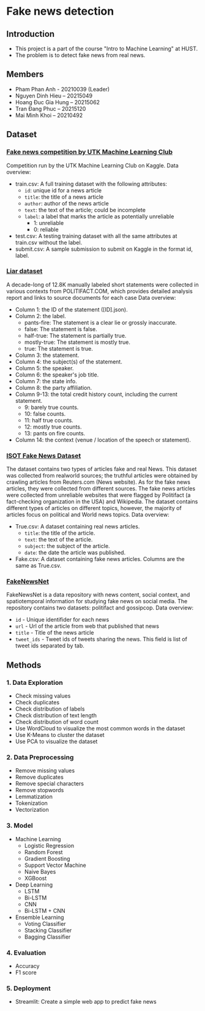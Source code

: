 # Fake news detection

## Introduction
- This project is a part of the course "Intro to Machine Learning" at HUST.
- The problem is to detect fake news from real news.

## Members
- Pham Phan Anh - 20210039 (Leader)
- Nguyen Dinh Hieu – 20215049
- Hoang Đuc Gia Hung – 20215062
- Tran Đang Phuc – 20215120
- Mai Minh Khoi – 20210492

## Dataset
### [Fake news competition by UTK Machine Learning Club](https://www.kaggle.com/c/fake-news/data)
Competition run by the UTK Machine Learning Club on Kaggle.
Data overview:
- train.csv: A full training dataset with the following attributes:
  - `id`: unique id for a news article
  - `title`: the title of a news article
  - `author`: author of the news article
  - `text`: the text of the article; could be incomplete
  - `label`: a label that marks the article as potentially unreliable
    - 1: unreliable
    - 0: reliable
- test.csv: A testing training dataset with all the same attributes at train.csv without the label.
- submit.csv: A sample submission to submit on Kaggle in the format id, label.
### [Liar dataset](https://paperswithcode.com/dataset/liar)
A decade-long of 12.8K manually labeled short statements were collected in various contexts from POLITIFACT.COM, which provides detailed analysis report and links to source documents for each case
Data overview:
- Column 1: the ID of the statement ([ID].json).
- Column 2: the label.
  - pants-fire: The statement is a clear lie or grossly inaccurate.
  - false: The statement is false.
  - half-true: The statement is partially true.
  - mostly-true: The statement is mostly true.
  - true: The statement is true.
- Column 3: the statement.
- Column 4: the subject(s) of the statement.
- Column 5: the speaker.
- Column 6: the speaker's job title.
- Column 7: the state info.
- Column 8: the party affiliation.
- Column 9-13: the total credit history count, including the current statement.
  - 9: barely true counts.
  - 10: false counts.
  - 11: half true counts.
  - 12: mostly true counts.
  - 13: pants on fire counts.
- Column 14: the context (venue / location of the speech or statement).
### [ISOT Fake News Dataset](https://www.kaggle.com/datasets/emineyetm/fake-news-detection-datasets)
The dataset contains two types of articles fake and real News. This dataset was collected from realworld sources; the truthful articles were obtained by crawling articles from Reuters.com (News website). As for the fake news articles, they were collected from different sources. The fake news articles were collected from unreliable websites that were flagged by Politifact (a fact-checking organization in the USA) and Wikipedia. The dataset contains different types of articles on different topics, however, the majority of articles focus on political and World news topics.
Data overview:
- True.csv: A dataset containing real news articles.
  - `title`: the title of the article.
  - `text`: the text of the article.
  - `subject`: the subject of the article.
  - `date`: the date the article was published.
- Fake.csv: A dataset containing fake news articles. Columns are the same as True.csv.
### [FakeNewsNet](https://github.com/KaiDMML/FakeNewsNet)
FakeNewsNet is a data repository with news content, social context, and spatiotemporal information for studying fake news on social media. The repository contains two datasets: politifact and gossipcop.
Data overview:
 - `id` - Unique identifider for each news
 - `url` - Url of the article from web that published that news 
 - `title` - Title of the news article
 - `tweet_ids` - Tweet ids of tweets sharing the news. This field is list of tweet ids separated by tab.
## Methods
### 1. Data Exploration
- Check missing values
- Check duplicates
- Check distribution of labels
- Check distribution of text length
- Check distribution of word count
- Use WordCloud to visualize the most common words in the dataset
- Use K-Means to cluster the dataset
- Use PCA to visualize the dataset
### 2. Data Preprocessing
- Remove missing values
- Remove duplicates
- Remove special characters
- Remove stopwords
- Lemmatization
- Tokenization
- Vectorization
### 3. Model
- Machine Learning
  - Logistic Regression
  - Random Forest
  - Gradient Boosting
  - Support Vector Machine
  - Naive Bayes
  - XGBoost
- Deep Learning
  - LSTM
  - Bi-LSTM
  - CNN
  - Bi-LSTM + CNN
- Ensemble Learning
  - Voting Classifier
  - Stacking Classifier
  - Bagging Classifier 
### 4. Evaluation
- Accuracy
- F1 score
### 5. Deployment
- Streamlit: Create a simple web app to predict fake news